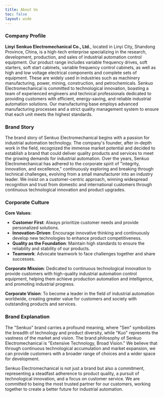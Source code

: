```yaml
---
title: About Us
toc: false
layout: wide	
---
```




### Company Profile

**Linyi Senkuo Electromechanical Co., Ltd.**, located in Linyi City, Shandong Province, China, is a high-tech enterprise specializing in the research, development, production, and sales of industrial automation control equipment. Our product range includes variable frequency drives, soft starters, soft start cabinets, variable frequency control cabinets, as well as high and low voltage electrical components and complete sets of equipment. These are widely used in industries such as machinery manufacturing, power, mining, construction, and petrochemicals.
Senkuo Electromechanical is committed to technological innovation, boasting a team of experienced engineers and technical professionals dedicated to providing customers with efficient, energy-saving, and reliable industrial automation solutions. Our manufacturing base employs advanced manufacturing processes and a strict quality management system to ensure that each unit meets the highest standards.

### Brand Story

The brand story of Senkuo Electromechanical begins with a passion for industrial automation technology. The company's founder, after in-depth work in the field, recognized the immense market potential and decided to establish a brand that could deliver quality products and services to meet the growing demands for industrial automation.
Over the years, Senkuo Electromechanical has adhered to the corporate spirit of "integrity, innovation, and excellence," continuously exploring and breaking through technical challenges, evolving from a small manufacturer into an industry leader. We insist on a customer-centric approach, winning widespread recognition and trust from domestic and international customers through continuous technological innovation and product upgrades.

### Corporate Culture

**Core Values**:
- **Customer First**: Always prioritize customer needs and provide personalized solutions.
- **Innovation-Driven**: Encourage innovative thinking and continuously develop new technologies to enhance product competitiveness.
- **Quality as the Foundation**: Maintain high standards to ensure the reliability and stability of our products.
- **Teamwork**: Advocate teamwork to face challenges together and share successes.

**Corporate Mission**:
Dedicated to continuous technological innovation to provide customers with high-quality industrial automation control equipment, helping them achieve production automation and intelligence, and promoting industrial progress.

**Corporate Vision**:
To become a leader in the field of industrial automation worldwide, creating greater value for customers and society with outstanding products and services.

### Brand Explanation

The "Senkuo" brand carries a profound meaning, where "Sen" symbolizes the breadth of technology and product diversity, while "Kuo" represents the vastness of the market and vision. The brand philosophy of Senkuo Electromechanical is "Extensive Technology, Broad Vision." We believe that through continuous technological accumulation and market expansion, we can provide customers with a broader range of choices and a wider space for development.

Senkuo Electromechanical is not just a brand but also a commitment, representing a steadfast adherence to product quality, a pursuit of technological innovation, and a focus on customer service. We are committed to being the most trusted partner for our customers, working together to create a better future for industrial automation.


